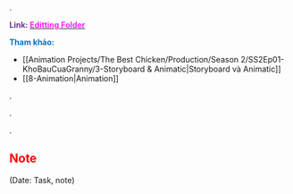 .

<span style="font-weight:bold; color:rgb(112, 48, 160)">Link: </span>[<span style="font-weight:bold; color:rgb(251, 31, 255)">Editting Folder</span>](file:///D:%5CPROJECTS%5CThe%20Best%20Chicken%5C2.Production%5CSeason%202%5CSS2Ep01-KhoBauCuaGranny%5C9.Editting)

<span style="font-weight:bold; color:rgb(0, 112, 192)">Tham khảo:</span>
* [[Animation Projects/The Best Chicken/Production/Season 2/SS2Ep01-KhoBauCuaGranny/3-Storyboard & Animatic|Storyboard và Animatic]]
* [[8-Animation|Animation]]

.

.

.

## <span style="color:rgb(255, 0, 0)">Note</span> 
(Date: Task, note)